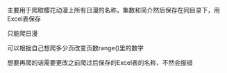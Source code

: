 主要用于爬取樱花动漫上所有日漫的名称，集数和简介然后保存在同目录下，用Excel表保存

只能爬日漫

可以根据自己想爬多少页改变页数range()里的数字

想要再爬的话需要更改之前爬过后保存的Excel表的名称，不然会报错

